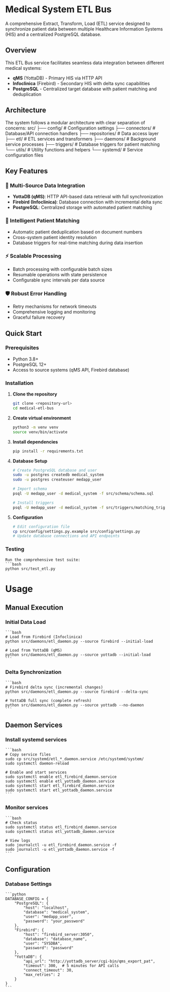 # Medical System ETL Bus

A comprehensive Extract, Transform, Load (ETL) service designed to synchronize patient data between multiple Healthcare Information Systems (HIS) and a centralized PostgreSQL database.

## Overview

This ETL Bus service facilitates seamless data integration between different medical systems:
- **qMS** (YottaDB) - Primary HIS via HTTP API
- **Infoclinica** (Firebird) - Secondary HIS with delta sync capabilities
- **PostgreSQL** - Centralized target database with patient matching and deduplication

## Architecture

The system follows a modular architecture with clear separation of concerns:
src/ 
├── config/ # Configuration settings 
├── connectors/ # Database/API connection handlers 
├── repositories/ # Data access layer 
├── etl/ # ETL services and transformers 
├── daemons/ # Background service processes 
├── triggers/ # Database triggers for patient matching 
└── utils/ # Utility functions and helpers
└── systemd/ # Service configuration files



## Key Features

### 🔄 Multi-Source Data Integration
- **YottaDB (qMS)**: HTTP API-based data retrieval with full synchronization
- **Firebird (Infoclinica)**: Database connection with incremental delta sync
- **PostgreSQL**: Centralized storage with automated patient matching

### 🤖 Intelligent Patient Matching
- Automatic patient deduplication based on document numbers
- Cross-system patient identity resolution
- Database triggers for real-time matching during data insertion

### ⚡ Scalable Processing
- Batch processing with configurable batch sizes
- Resumable operations with state persistence
- Configurable sync intervals per data source

### 🛡️ Robust Error Handling
- Retry mechanisms for network timeouts
- Comprehensive logging and monitoring
- Graceful failure recovery

## Quick Start

### Prerequisites

- Python 3.8+
- PostgreSQL 12+
- Access to source systems (qMS API, Firebird database)

### Installation

1. **Clone the repository**
   ```bash
   git clone <repository-url>
   cd medical-etl-bus
   ```
2. **Create virtual environment**
    ```bash
    python3 -m venv venv
    source venv/bin/activate
    ```
3. **Install dependencies**
    ```bash
    pip install -r requirements.txt
    ```
4. **Database Setup**
    ```bash
    # Create PostgreSQL database and user
    sudo -u postgres createdb medical_system
    sudo -u postgres createuser medapp_user

    # Import schema
    psql -U medapp_user -d medical_system -f src/schema/schema.sql

    # Install triggers
    psql -U medapp_user -d medical_system -f src/triggers/matching_trigger.sql
    ```
5. **Configuration**
    ```bash
    # Edit configuration file
    cp src/config/settings.py.example src/config/settings.py
    # Update database connections and API endpoints
    ```

### Testing
    Run the comprehensive test suite:
    ```bash
    python src/test_etl.py

# Usage
## Manual Execution
### Initial Data Load
    ```bash
    # Load from Firebird (Infoclinica)
    python src/daemons/etl_daemon.py --source firebird --initial-load

    # Load from YottaDB (qMS)
    python src/daemons/etl_daemon.py --source yottadb --initial-load
    ```
### Delta Synchronization

    ```bash
    # Firebird delta sync (incremental changes)
    python src/daemons/etl_daemon.py --source firebird --delta-sync

    # YottaDB full sync (complete refresh)
    python src/daemons/etl_daemon.py --source yottadb --no-daemon
    ```

## Daemon Services
### Install systemd services

    ```bash
    # Copy service files
    sudo cp src/systemd/etl_*_daemon.service /etc/systemd/system/
    sudo systemctl daemon-reload

    # Enable and start services
    sudo systemctl enable etl_firebird_daemon.service
    sudo systemctl enable etl_yottadb_daemon.service
    sudo systemctl start etl_firebird_daemon.service
    sudo systemctl start etl_yottadb_daemon.service
    ```

### Monitor services

    ```bash
    # Check status
    sudo systemctl status etl_firebird_daemon.service
    sudo systemctl status etl_yottadb_daemon.service

    # View logs
    sudo journalctl -u etl_firebird_daemon.service -f
    sudo journalctl -u etl_yottadb_daemon.service -f
    ```

## Configuration

### Database Settings
    ```python
    DATABASE_CONFIG = {
        "PostgreSQL": {
            "host": "localhost",
            "database": "medical_system",
            "user": "medapp_user",
            "password": "your_password"
        },
        "Firebird": {
            "host": "firebird_server:3050",
            "database": "database_name",
            "user": "SYSDBA",
            "password": "password"
        },
        "YottaDB": {
            "api_url": "http://yottadb_server/cgi-bin/qms_export_pat",
            "timeout": 300,  # 5 minutes for API calls
            "connect_timeout": 30,
            "max_retries": 2
        }
    }
    ```